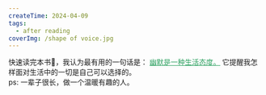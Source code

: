 ```yaml
---
createTime: 2024-04-09
tags:
  - after reading
coverImg: /shape of voice.jpg
---
```


快速读完本书📕，我认为最有用的一句话是：
<u style="color: #2DA160">幽默是一种生活态度。</u>
它提醒我怎样面对生活中的一切是自己可以选择的。
<br />
ps: 一辈子很长，做一个温暖有趣的人。